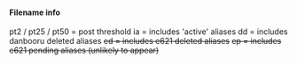 #### Filename info

pt2 / pt25 / pt50 = post threshold
ia = includes 'active' aliases
dd = includes danbooru deleted aliases
~~ed = includes e621 deleted aliases~~
~~ep = includes e621 pending aliases (unlikely to appear)~~
